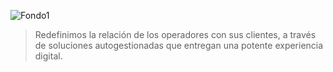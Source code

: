 
![Fondo1](https://github.com/sixbell-telco/.github/assets/244328/04c9661b-b00b-4978-93f6-c17ea61c0910)

> Redefinimos la relación de los operadores con sus clientes, a través de soluciones autogestionadas que entregan una potente experiencia digital.
